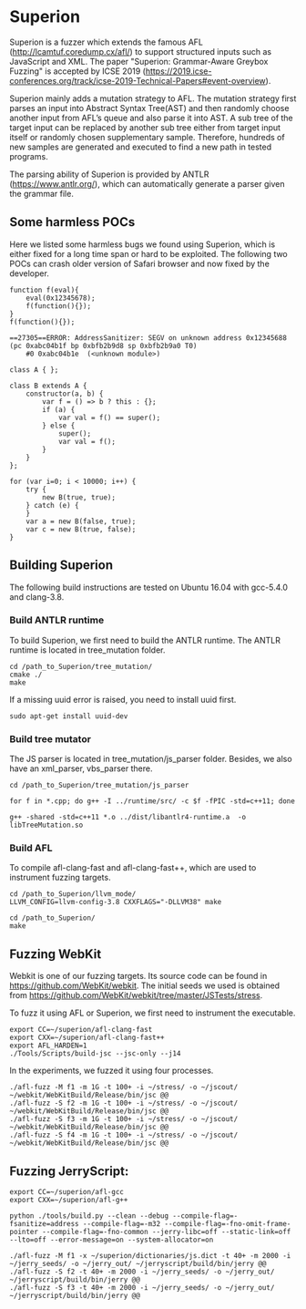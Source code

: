# Superion

Superion is a fuzzer which extends the famous AFL (http://lcamtuf.coredump.cx/afl/) to support structured inputs such as JavaScript and XML. The paper "Superion: Grammar-Aware Greybox Fuzzing" is accepted by ICSE 2019 (https://2019.icse-conferences.org/track/icse-2019-Technical-Papers#event-overview). 

Superion mainly adds a mutation strategy to AFL. The mutation strategy first parses an input into Abstract Syntax Tree(AST)  and then randomly choose another input from AFL’s queue and also parse it into AST. A sub tree of the target input can be replaced by another sub tree either from target input itself or randomly chosen supplementary sample. Therefore, hundreds of new samples are generated and executed to find a new path in tested programs.

The parsing ability of Superion is provided by ANTLR (https://www.antlr.org/), which can automatically generate a parser given the grammar file. 

## Some harmless POCs

Here we listed some harmless bugs we found using Superion, which is either fixed for a long time span or hard to be exploited. The following two POCs can crash older version of Safari browser and now fixed by the developer.

```
function f(eval){
    eval(0x12345678);
    f(function(){});
}
f(function(){});

==27305==ERROR: AddressSanitizer: SEGV on unknown address 0x12345688 (pc 0xabc04b1f bp 0xbfb2b9d8 sp 0xbfb2b9a0 T0)
    #0 0xabc04b1e  (<unknown module>)
```

```
class A { };

class B extends A {
    constructor(a, b) {
        var f = () => b ? this : {};
        if (a) {
            var val = f() == super();
        } else {
            super();
            var val = f();
        }
    }
};

for (var i=0; i < 10000; i++) {
    try {
        new B(true, true);
    } catch (e) {
    }
    var a = new B(false, true);
    var c = new B(true, false);
}
```

## Building Superion

The following build instructions are tested on Ubuntu 16.04 with gcc-5.4.0 and clang-3.8.

### Build ANTLR runtime

To build Superion, we first need to build the ANTLR runtime. The ANTLR runtime is located in tree_mutation folder.

```
cd /path_to_Superion/tree_mutation/
cmake ./
make
```

If a missing uuid error is raised, you need to install uuid first.

```
sudo apt-get install uuid-dev
```

### Build tree mutator

The JS parser is located in tree_mutation/js_parser folder. Besides, we also have an xml_parser, vbs_parser there.

```
cd /path_to_Superion/tree_mutation/js_parser

for f in *.cpp; do g++ -I ../runtime/src/ -c $f -fPIC -std=c++11; done

g++ -shared -std=c++11 *.o ../dist/libantlr4-runtime.a  -o libTreeMutation.so
```

### Build AFL

To compile afl-clang-fast and afl-clang-fast++, which are used to instrument fuzzing targets.
```
cd /path_to_Superion/llvm_mode/
LLVM_CONFIG=llvm-config-3.8 CXXFLAGS="-DLLVM38" make

cd /path_to_Superion/
make
```

## Fuzzing WebKit

Webkit is one of our fuzzing targets. Its source code can be found in https://github.com/WebKit/webkit. The initial seeds we used is obtained from https://github.com/WebKit/webkit/tree/master/JSTests/stress.

To fuzz it using AFL or Superion, we first need to instrument the executable. 

```
export CC=~/superion/afl-clang-fast
export CXX=~/superion/afl-clang-fast++
export AFL_HARDEN=1
./Tools/Scripts/build-jsc --jsc-only --j14
```

In the experiments, we fuzzed it using four processes.

```
./afl-fuzz -M f1 -m 1G -t 100+ -i ~/stress/ -o ~/jscout/ ~/webkit/WebKitBuild/Release/bin/jsc @@
./afl-fuzz -S f2 -m 1G -t 100+ -i ~/stress/ -o ~/jscout/ ~/webkit/WebKitBuild/Release/bin/jsc @@
./afl-fuzz -S f3 -m 1G -t 100+ -i ~/stress/ -o ~/jscout/ ~/webkit/WebKitBuild/Release/bin/jsc @@
./afl-fuzz -S f4 -m 1G -t 100+ -i ~/stress/ -o ~/jscout/ ~/webkit/WebKitBuild/Release/bin/jsc @@
```

## Fuzzing JerryScript:

```
export CC=~/superion/afl-gcc
export CXX=~/superion/afl-g++

python ./tools/build.py --clean --debug --compile-flag=-fsanitize=address --compile-flag=-m32 --compile-flag=-fno-omit-frame-pointer --compile-flag=-fno-common --jerry-libc=off --static-link=off --lto=off --error-message=on --system-allocator=on

./afl-fuzz -M f1 -x ~/superion/dictionaries/js.dict -t 40+ -m 2000 -i ~/jerry_seeds/ -o ~/jerry_out/ ~/jerryscript/build/bin/jerry @@
./afl-fuzz -S f2 -t 40+ -m 2000 -i ~/jerry_seeds/ -o ~/jerry_out/ ~/jerryscript/build/bin/jerry @@
./afl-fuzz -S f3 -t 40+ -m 2000 -i ~/jerry_seeds/ -o ~/jerry_out/ ~/jerryscript/build/bin/jerry @@
```
